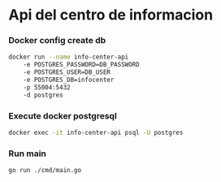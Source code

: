 # Api del centro de informacion

### Docker config create db

```bash
docker run --name info-center-api
    -e POSTGRES_PASSWORD=DB_PASSWORD
    -e POSTGRES_USER=DB_USER
    -e POSTGRES_DB=infocenter
    -p 55004:5432
    -d postgres
```

### Execute docker postgresql

```bash
docker exec -it info-center-api psql -U postgres
```

### Run main

```bash
go run ./cmd/main.go
```
